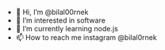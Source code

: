 - 👋 Hi, I’m @bilal00rnek
- 👀 I’m interested in software
- 🌱 I’m currently learning node.js
- 📫 How to reach me instagram @bilal0rnek


<!---
bilal00rnek/bilal00rnek is a ✨ special ✨ repository because its `README.md` (this file) appears on your GitHub profile.
You can click the Preview link to take a look at your changes.
--->
